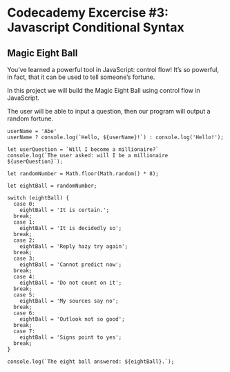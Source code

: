 # Codecademy Excercise #3: Javascript Conditional Syntax

## Magic Eight Ball

You’ve learned a powerful tool in JavaScript: control flow! It’s so powerful, in fact, that it can be used to tell someone’s fortune.

In this project we will build the Magic Eight Ball using control flow in JavaScript.

The user will be able to input a question, then our program will output a random fortune.

````
userName = 'Abe'
userName ? console.log(`Hello, ${userName}!`) : console.log('Hello!');

let userQuestion = `Will I become a millionaire?`
console.log(`The user asked: will I be a millionaire ${userQuestion}`);

let randomNumber = Math.floor(Math.random() * 8);

let eightBall = randomNumber;

switch (eightBall) {
  case 0:
    eightBall = 'It is certain.';
  break;
  case 1:
    eightBall = 'It is decidedly so';
  break;
  case 2:
    eightBall = 'Reply hazy try again';
  break;
  case 3:
    eightBall = 'Cannot predict now';
  break;
  case 4:
    eightBall = 'Do not count on it';
  break;
  case 5:
    eightBall = 'My sources say no';
  break;
  case 6:
    eightBall = 'Outlook not so good';
  break;
  case 7:
    eightBall = 'Signs point to yes';
  break;
}

console.log(`The eight ball answered: ${eightBall}.`);
````
